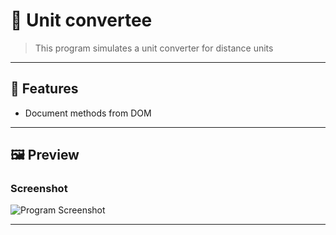 # 🧩 Unit convertee

> This program simulates a unit converter for distance units 

---

## 🚀 Features
- Document methods from DOM
  
---

## 🖼️ Preview

### Screenshot
![Program Screenshot](./assets/screenshot.png)

---

